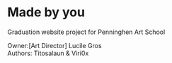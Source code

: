 # Made by you

Graduation website project for Penninghen Art School

Owner:[Art Director] Lucile Gros  
Authors: Titosalaun & Viri0x